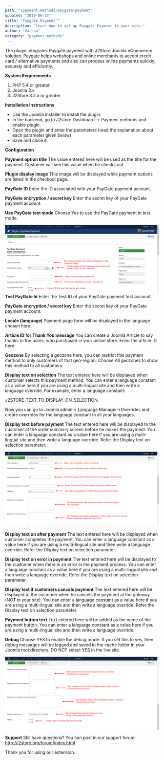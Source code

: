 ```yaml
---
path: "/payment-methods/paygate-payment"
updated: "2019-06-25"
title: "Paygate Payment¨"
description: "Learn how to set up Paygate Payment in your site."
author: "Varsha"
category: "payment methods"
---
```


The plugin integrates Paygate payment with J2Store Joomla eCommerce solution. Paygate helps webshops and online merchants to accept credit card / alternative payments and also can process online payments quickly, securely and efficiently.

**System Requirements**

1. PHP 5.4 or greater
2. Joomla 3.x
3. J2Store 3.2.x or greater

**Installation Instructions**

* Use the Joomla installer to install the plugin.
* In the backend, go to J2store Dashboard -> Payment methods and enable plugin.
* Open the plugin and enter the parameters (read the explanation about each parameter given below)
* Save and close it.

**Configuration**

**Payment option title**
The value entered here will be used as the title for the payment. Customer will see this value when he checks out.

**Plugin display image**
This image will be displayed while payment options are listed in the checkout page.

**PayGate ID**
Enter the ID associated with your PayGate payment account.

**PayGate encryption / secret key**
Enter the secret key of your PayGate payment account.

**Use PayGate test mode**
Choose Yes to use the PayGate payment in test mode.

![paygate](https://raw.githubusercontent.com/j2store/doc-images/master//payment-methods/paygate-payment/paygate_01.png)
**Test PayGate Id**
Enter the Test ID of your PayGate payment test account.

**PayGate encryption / secret key**
Enter the secret key of your PayGate payment account.

**Locale (language)**
Payment page form will be displayed in the language chosen here.

**Article ID for Thank You message**
You can create a Joomla Article to say thanks to the users, who purchased in your online store. Enter the article ID here.

**Geozone**
By selecting a geozone here, you can restrict this payment method to only customers of that geo-region. Choose All geozones to show this method to all customers.

**Display text on selection**
The text entered here will be displayed when customer selects this payment method. You can enter a language constant as a value here if you are using a multi-lingual site and then write a language override. For example, enter a language constant:

J2STORE_TEXT_TO_DISPLAY_ON_SELECTION.

Now you can go to Joomla admin-> Language Manager->Overrides and create overrides for the language constant in all your languages.

**Display text before payment**
The text entered here will be displayed to the customer at the order summary screen before he makes the payment. You can enter a language constant as a value here if you are using a multi-lingual site and then write a language override. Refer the Display text on selection parameter.

![paygatepayment](https://raw.githubusercontent.com/j2store/doc-images/master//payment-methods/paygate-payment/paygate_02.png)

**Display text on after payment**
The text entered here will be displayed when customer completes the payment.
You can enter a language constant as a value here if you are using a multi-lingual site and then write a language override. Refer the Display text on selection parameter.

**Display text on error in payment**
The text entered here will be displayed to the customer when there is an error in the payment process.
You can enter a language constant as a value here if you are using a multi-lingual site and then write a language override. Refer the Display text on selection parameter.

**Display text if customers cancels payment**
The text entered here will be displayed to the customer when he cancels the payment at the gateway (NOT in your site).
You can enter a language constant as a value here if you are using a multi-lingual site and then write a language override. Refer the Display text on selection parameter.

**Payment button text**
Text entered here will be added as the name of the payment button.
You can enter a language constant as a value here if you are using a multi-lingual site and then write a language override.

**Debug**
Choose YES to enable the debug mode. If you set this to yes, then debug messages will be logged and saved in the cache folder in your Joomla root directory. DO NOT select YES in the live site.

![paygate3](https://raw.githubusercontent.com/j2store/doc-images/master//payment-methods/paygate-payment/paygate_03.png)

**Support**
Still have questions? You can post in our support forum: http://j2store.org/forum/index.html

Thank you for using our extension.

